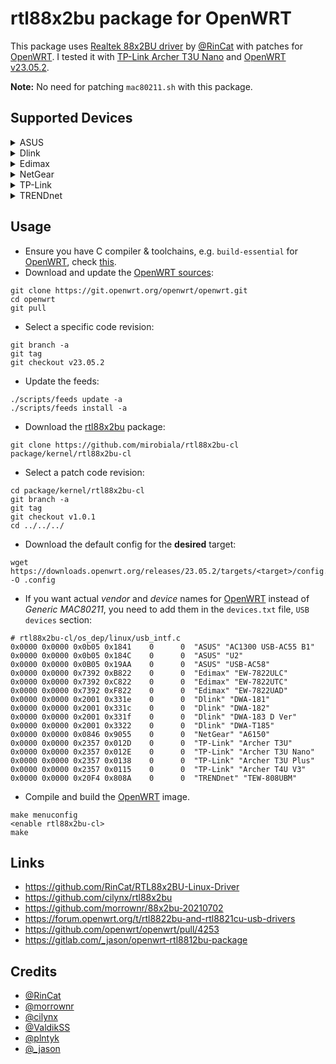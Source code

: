 # rtl88x2bu package for OpenWRT
This package uses [Realtek 88x2BU driver](https://github.com/RinCat/RTL88x2BU-Linux-Driver) by [@RinCat](https://github.com/RinCat) with patches for [OpenWRT](https://openwrt.org/).
I tested it with [TP-Link Archer T3U Nano](https://www.tp-link.com/us/home-networking/usb-adapter/archer-t3u-nano/) and [OpenWRT v23.05.2](https://openwrt.org/releases/23.05/notes-23.05.2).

**Note:** No need for patching `mac80211.sh` with this package.

## Supported Devices
<details>
  <summary>
    ASUS
  </summary>

* ASUS AC1300 USB-AC55 B1
* ASUS U2
* ASUS USB-AC58
</details>

<details>
  <summary>
    Dlink
  </summary>

* Dlink - DWA-181
* Dlink - DWA-182
* Dlink - DWA-183 D Version
* Dlink - DWA-T185
</details>

<details>
  <summary>
    Edimax
  </summary>

* Edimax EW-7822ULC
* Edimax EW-7822UTC
* Edimax EW-7822UAD
</details>

<details>
  <summary>
    NetGear
  </summary>

* NetGear A6150
</details>

<details>
  <summary>
    TP-Link
  </summary>

* TP-Link Archer T3U
* TP-Link Archer T3U Nano
* TP-Link Archer T3U Plus
* TP-Link Archer T4U V3
</details>

<details>
  <summary>
    TRENDnet
  </summary>

* TRENDnet TEW-808UBM
</details>

## Usage
* Ensure you have C compiler & toolchains, e.g. `build-essential` for [OpenWRT](https://openwrt.org/), check [this](https://openwrt.org/docs/guide-developer/toolchain/install-buildsystem).
* Download and update the [OpenWRT sources](https://git.openwrt.org/openwrt/openwrt.git):
```
git clone https://git.openwrt.org/openwrt/openwrt.git
cd openwrt
git pull
```
* Select a specific code revision:
```
git branch -a
git tag
git checkout v23.05.2
```
* Update the feeds:
```
./scripts/feeds update -a
./scripts/feeds install -a
```
* Download the [rtl88x2bu](https://github.com/mirobiala/rtl88x2bu-cl) package:
```
git clone https://github.com/mirobiala/rtl88x2bu-cl package/kernel/rtl88x2bu-cl
```
* Select a patch code revision:
```
cd package/kernel/rtl88x2bu-cl
git branch -a
git tag
git checkout v1.0.1
cd ../../../
```
* Download the default config for the **desired** target:
```
wget https://downloads.openwrt.org/releases/23.05.2/targets/<target>/config.buildinfo -O .config
```
* If you want actual _vendor_ and _device_ names for [OpenWRT](https://openwrt.org/) instead of _Generic MAC80211_, you need to add them in the `devices.txt` file, `USB devices` section:
```
# rtl88x2bu-cl/os_dep/linux/usb_intf.c
0x0000 0x0000 0x0b05 0x1841    0      0  "ASUS" "AC1300 USB-AC55 B1"
0x0000 0x0000 0x0b05 0x184C    0      0  "ASUS" "U2"
0x0000 0x0000 0x0B05 0x19AA    0      0  "ASUS" "USB-AC58"
0x0000 0x0000 0x7392 0xB822    0      0  "Edimax" "EW-7822ULC"
0x0000 0x0000 0x7392 0xC822    0      0  "Edimax" "EW-7822UTC"
0x0000 0x0000 0x7392 0xF822    0      0  "Edimax" "EW-7822UAD"
0x0000 0x0000 0x2001 0x331e    0      0  "Dlink" "DWA-181"
0x0000 0x0000 0x2001 0x331c    0      0  "Dlink" "DWA-182"
0x0000 0x0000 0x2001 0x331f    0      0  "Dlink" "DWA-183 D Ver"
0x0000 0x0000 0x2001 0x3322    0      0  "Dlink" "DWA-T185"
0x0000 0x0000 0x0846 0x9055    0      0  "NetGear" "A6150"
0x0000 0x0000 0x2357 0x012D    0      0  "TP-Link" "Archer T3U"
0x0000 0x0000 0x2357 0x012E    0      0  "TP-Link" "Archer T3U Nano"
0x0000 0x0000 0x2357 0x0138    0      0  "TP-Link" "Archer T3U Plus"
0x0000 0x0000 0x2357 0x0115    0      0  "TP-Link" "Archer T4U V3"
0x0000 0x0000 0x20F4 0x808A    0      0  "TRENDnet" "TEW-808UBM"
```
* Compile and build the [OpenWRT](https://openwrt.org/) image.
```
make menuconfig
<enable rtl88x2bu-cl>
make
```

## Links
* https://github.com/RinCat/RTL88x2BU-Linux-Driver
* https://github.com/cilynx/rtl88x2bu
* https://github.com/morrownr/88x2bu-20210702
* https://forum.openwrt.org/t/rtl8822bu-and-rtl8821cu-usb-drivers
* https://github.com/openwrt/openwrt/pull/4253
* https://gitlab.com/_jason/openwrt-rtl8812bu-package


## Credits
* [@RinCat](https://github.com/RinCat)
* [@morrownr](https://github.com/morrownr)
* [@cilynx](https://github.com/cilynx)
* [@ValdikSS](https://forum.openwrt.org/u/ValdikSS)
* [@plntyk](https://github.com/plntyk)
* [@_jason](https://gitlab.com/_jason)
